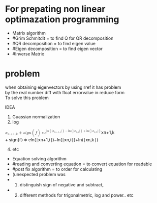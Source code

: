 # For prepating non linear optimazation programming

- Matrix algorithm
- #Grim Schmitdit = to find Q for QR decomposition
- #QR decomposition = to find eigen value
- #Eigen decomposition = to find eigen vector
- #Inverse Matrix

# problem
when obtaining eigenvectors by using rref it has problem\
by the real number diff with float errorvalue in reduce form\
To solve this problem 

IDEA
1.  Guassian normalization 
2.  log


<p class="has-line-data" data-line-start="1" data-line-end="2"><span class="math inline"><span class="katex"><span class="katex-mathml"><math><semantics><mrow><msub><mi>x</mi><mrow><mi>n</mi><mo>+</mo><mn>1</mn><mo separator="true">,</mo><mi>k</mi></mrow></msub><mo>+</mo><mi>s</mi><mi>i</mi><mi>g</mi><mi>n</mi><mo>(</mo><mi>f</mi><mo>)</mo><mo>∗</mo><msup><mi>e</mi><mrow><mi>ln</mi><mo>⁡</mo><mo>(</mo><mi mathvariant="normal">∣</mi><msub><mi>x</mi><mrow><mi>n</mi><mo>+</mo><mn>1</mn><mo separator="true">,</mo><mi>i</mi></mrow></msub><mi mathvariant="normal">∣</mi><mo>)</mo><mo>−</mo><mi>ln</mi><mo>⁡</mo><mo>(</mo><mi mathvariant="normal">∣</mi><msub><mi>x</mi><mrow><mi>n</mi><mo separator="true">,</mo><mi>i</mi></mrow></msub><mi mathvariant="normal">∣</mi><mo>)</mo><mo>+</mo><mi>ln</mi><mo>⁡</mo><mo>(</mo><mi mathvariant="normal">∣</mi><msub><mi>x</mi><mrow><mi>n</mi><mo separator="true">,</mo><mi>k</mi></mrow></msub><mi mathvariant="normal">∣</mi><mo>)</mo></mrow></msup></mrow><annotation encoding="application/x-tex">x_{n+1,k} + sign(f) * e^{\ln(|x_{n+1,i}|) - \ln(|x_{n,i}|) + \ln(|x_{n,k}|)}</annotation></semantics></math></span><span class="katex-html" aria-hidden="true"><span class="strut" style="height:0.8879999999999999em;"></span><span class="strut bottom" style="height:1.174108em;vertical-align:-0.286108em;"></span><span class="base"><span class="mord"><span class="mord mathit">x</span><span class="msupsub"><span class="vlist-t vlist-t2"><span class="vlist-r"><span class="vlist" style="height:0.3361079999999999em;"><span style="top:-2.5500000000000003em;margin-left:0em;margin-right:0.05em;"><span class="pstrut" style="height:2.7em;"></span><span class="sizing reset-size6 size3 mtight"><span class="mord mtight"><span class="mord mathit mtight">n</span><span class="mbin mtight">+</span><span class="mord mtight">1</span><span class="mpunct mtight">,</span><span class="mord mathit mtight" style="margin-right:0.03148em;">k</span></span></span></span></span><span class="vlist-s">​</span></span><span class="vlist-r"><span class="vlist" style="height:0.286108em;"></span></span></span></span></span><span class="mord rule" style="margin-right:0.2222222222222222em;"></span><span class="mbin">+</span><span class="mord rule" style="margin-right:0.2222222222222222em;"></span><span class="mord mathit">s</span><span class="mord mathit">i</span><span class="mord mathit" style="margin-right:0.03588em;">g</span><span class="mord mathit">n</span><span class="mopen">(</span><span class="mord mathit" style="margin-right:0.10764em;">f</span><span class="mclose">)</span><span class="mord rule" style="margin-right:0.2222222222222222em;"></span><span class="mbin">∗</span><span class="mord rule" style="margin-right:0.2222222222222222em;"></span><span class="mord"><span class="mord mathit">e</span><span class="msupsub"><span class="vlist-t"><span class="vlist-r"><span class="vlist" style="height:0.8879999999999999em;"><span style="top:-3.063em;margin-right:0.05em;"><span class="pstrut" style="height:2.7em;"></span><span class="sizing reset-size6 size3 mtight"><span class="mord mtight"><span class="mop mtight">ln</span><span class="mopen mtight">(</span><span class="mord mtight">∣</span><span class="mord mtight"><span class="mord mathit mtight">x</span><span class="msupsub"><span class="vlist-t vlist-t2"><span class="vlist-r"><span class="vlist" style="height:0.3280857142857143em;"><span style="top:-2.357em;margin-left:0em;margin-right:0.07142857142857144em;"><span class="pstrut" style="height:2.5em;"></span><span class="sizing reset-size3 size1 mtight"><span class="mord mtight"><span class="mord mathit mtight">n</span><span class="mbin mtight">+</span><span class="mord mtight">1</span><span class="mpunct mtight">,</span><span class="mord mathit mtight">i</span></span></span></span></span><span class="vlist-s">​</span></span><span class="vlist-r"><span class="vlist" style="height:0.2818857142857143em;"></span></span></span></span></span><span class="mord mtight">∣</span><span class="mclose mtight">)</span><span class="mbin mtight">−</span><span class="mop mtight">ln</span><span class="mopen mtight">(</span><span class="mord mtight">∣</span><span class="mord mtight"><span class="mord mathit mtight">x</span><span class="msupsub"><span class="vlist-t vlist-t2"><span class="vlist-r"><span class="vlist" style="height:0.3280857142857143em;"><span style="top:-2.357em;margin-left:0em;margin-right:0.07142857142857144em;"><span class="pstrut" style="height:2.5em;"></span><span class="sizing reset-size3 size1 mtight"><span class="mord mtight"><span class="mord mathit mtight">n</span><span class="mpunct mtight">,</span><span class="mord mathit mtight">i</span></span></span></span></span><span class="vlist-s">​</span></span><span class="vlist-r"><span class="vlist" style="height:0.2818857142857143em;"></span></span></span></span></span><span class="mord mtight">∣</span><span class="mclose mtight">)</span><span class="mbin mtight">+</span><span class="mop mtight">ln</span><span class="mopen mtight">(</span><span class="mord mtight">∣</span><span class="mord mtight"><span class="mord mathit mtight">x</span><span class="msupsub"><span class="vlist-t vlist-t2"><span class="vlist-r"><span class="vlist" style="height:0.3448em;"><span style="top:-2.3487714285714287em;margin-left:0em;margin-right:0.07142857142857144em;"><span class="pstrut" style="height:2.5em;"></span><span class="sizing reset-size3 size1 mtight"><span class="mord mtight"><span class="mord mathit mtight">n</span><span class="mpunct mtight">,</span><span class="mord mathit mtight" style="margin-right:0.03148em;">k</span></span></span></span></span><span class="vlist-s">​</span></span><span class="vlist-r"><span class="vlist" style="height:0.29011428571428566em;"></span></span></span></span></span><span class="mord mtight">∣</span><span class="mclose mtight">)</span></span></span></span></span></span></span></span></span></span></span></span></span></p>

4.  etc

- Equation solving algorithm 
- #reading and converting equation = to convert equation for readable 
- #post fix algorithm = to order for calculating
- (unexpected problem was 
- 1. distinguish sign of negative and subtract, 
- 2. different methods for trigonalmetric, log and power.. etc
